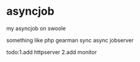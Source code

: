 # asyncjob
my asyncjob on swoole

something like php gearman sync async jobserver

todo:1.add httpserver 
     2.add monitor
